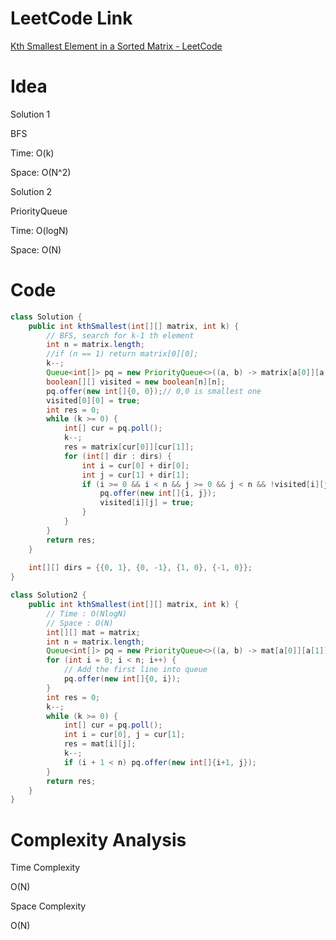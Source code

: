# LeetCode Link

[Kth Smallest Element in a Sorted Matrix - LeetCode](https://leetcode.com/problems/kth-smallest-element-in-a-sorted-matrix/)

# Idea

Solution 1

BFS

Time: O(k)

Space: O(N^2)

Solution 2

PriorityQueue

Time: O(logN)

Space: O(N)

# Code

```java
class Solution {
    public int kthSmallest(int[][] matrix, int k) {
        // BFS, search for k-1 th element
        int n = matrix.length;
        //if (n == 1) return matrix[0][0];
        k--;
        Queue<int[]> pq = new PriorityQueue<>((a, b) -> matrix[a[0]][a[1]] - matrix[b[0]][b[1]]);
        boolean[][] visited = new boolean[n][n];
        pq.offer(new int[]{0, 0});// 0,0 is smallest one
        visited[0][0] = true;
        int res = 0;
        while (k >= 0) {
            int[] cur = pq.poll();
            k--;
            res = matrix[cur[0]][cur[1]];
            for (int[] dir : dirs) {
                int i = cur[0] + dir[0];
                int j = cur[1] + dir[1];
                if (i >= 0 && i < n && j >= 0 && j < n && !visited[i][j]) {
                    pq.offer(new int[]{i, j});
                    visited[i][j] = true;
                }
            }
        }
        return res;
    }
    
    int[][] dirs = {{0, 1}, {0, -1}, {1, 0}, {-1, 0}};
}

class Solution2 {
    public int kthSmallest(int[][] matrix, int k) {
        // Time : O(NlogN)
        // Space : O(N)
        int[][] mat = matrix;
        int n = matrix.length;
        Queue<int[]> pq = new PriorityQueue<>((a, b) -> mat[a[0]][a[1]] - mat[b[0]][b[1]]);
        for (int i = 0; i < n; i++) {
            // Add the first line into queue
            pq.offer(new int[]{0, i});
        }
        int res = 0;
        k--;
        while (k >= 0) {
            int[] cur = pq.poll();
            int i = cur[0], j = cur[1];
            res = mat[i][j];
            k--;
            if (i + 1 < n) pq.offer(new int[]{i+1, j});
        }
        return res;
    }
}
```

# Complexity Analysis

Time Complexity

O(N)

Space Complexity

O(N)
